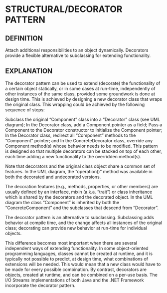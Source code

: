 # STRUCTURAL/DECORATOR PATTERN

## DEFINITION

Attach additional responsibilities to an object dynamically. Decorators provide
a flexible alternative to subclassing for extending functionality.

## EXPLANATION

The decorator pattern can be used to extend (decorate) the functionality of a
certain object statically, or in some cases at run-time, independently of other
instances of the same class, provided some groundwork is done at design time.
This is achieved by designing a new decorator class that wraps the original
class. This wrapping could be achieved by the following sequence of steps:

Subclass the original “Component” class into a “Decorator” class (see UML
diagram); In the Decorator class, add a Component pointer as a field; Pass a
Component to the Decorator constructor to initialize the Component pointer; In
the Decorator class, redirect all “Component” methods to the “Component”
pointer; and In the ConcreteDecorator class, override any Component method(s)
whose behavior needs to be modified. This pattern is designed so that multiple
decorators can be stacked on top of each other, each time adding a new
functionality to the overridden method(s).

Note that decorators and the original class object share a common set of
features. In the UML diagram, the “operation()” method was available in both the
decorated and undecorated versions.

The decoration features (e.g., methods, properties, or other members) are
usually defined by an interface, mixin (a.k.a. “trait”) or class inheritance
which is shared by the decorators and the decorated object. In the UML diagram
the class “Component” is inherited by both the “ConcreteComponent” and the
subclasses that descend from “Decorator”.

The decorator pattern is an alternative to subclassing. Subclassing adds
behavior at compile time, and the change affects all instances of the original
class; decorating can provide new behavior at run-time for individual objects.

This difference becomes most important when there are several independent ways
of extending functionality. In some object-oriented programming languages,
classes cannot be created at runtime, and it is typically not possible to
predict, at design time, what combinations of extensions will be needed. This
would mean that a new class would have to be made for every possible
combination. By contrast, decorators are objects, created at runtime, and can be
combined on a per-use basis. The I/O Streams implementations of both Java and
the .NET Framework incorporate the decorator pattern.

